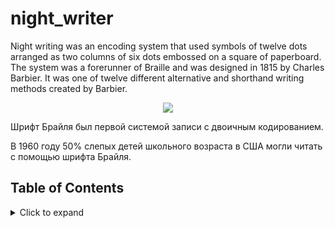 # night_writer

Night writing was an encoding system that used symbols of twelve dots arranged as two columns of six dots embossed on a square of paperboard. The system was a forerunner of Braille and was designed in 1815 by Charles Barbier. It was one of twelve different alternative and shorthand writing methods created by Barbier.

<p align="center">
  <img src="https://ibb.co/nfcH9w9">
</p>

Шрифт Брайля был первой системой записи с двоичным кодированием.

В 1960 году 50% слепых детей школьного возраста в США могли читать с помощью шрифта Брайля.

## Table of Contents
<details>
<summary>Click to expand</summary>
  - night_reader  
  - night_writer  
  - dictionary  
  - translator  
  - detranslator  
</details>
